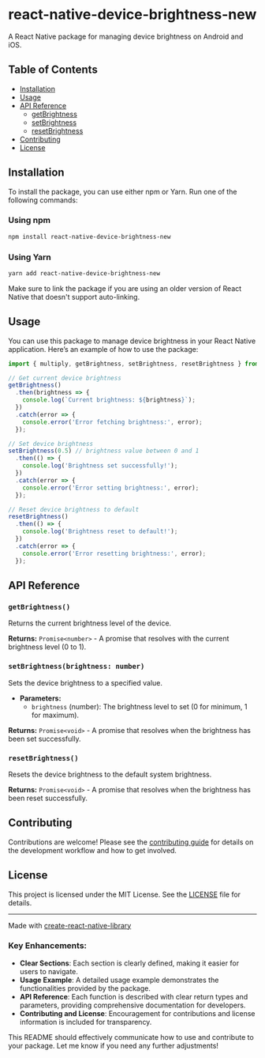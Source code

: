 # react-native-device-brightness-new

A React Native package for managing device brightness on Android and iOS.

## Table of Contents

- [Installation](#installation)
- [Usage](#usage)
- [API Reference](#api-reference)
  - [getBrightness](#getbrightness)
  - [setBrightness](#setbrightness)
  - [resetBrightness](#resetbrightness)
- [Contributing](#contributing)
- [License](#license)

## Installation

To install the package, you can use either npm or Yarn. Run one of the following commands:

### Using npm

```sh
npm install react-native-device-brightness-new
```

### Using Yarn

```sh
yarn add react-native-device-brightness-new
```

Make sure to link the package if you are using an older version of React Native that doesn't support auto-linking.

## Usage

You can use this package to manage device brightness in your React Native application. Here’s an example of how to use the package:

```js
import { multiply, getBrightness, setBrightness, resetBrightness } from 'react-native-device-brightness-new';

// Get current device brightness
getBrightness()
  .then(brightness => {
    console.log(`Current brightness: ${brightness}`);
  })
  .catch(error => {
    console.error('Error fetching brightness:', error);
  });

// Set device brightness
setBrightness(0.5) // brightness value between 0 and 1
  .then(() => {
    console.log('Brightness set successfully!');
  })
  .catch(error => {
    console.error('Error setting brightness:', error);
  });

// Reset device brightness to default
resetBrightness()
  .then(() => {
    console.log('Brightness reset to default!');
  })
  .catch(error => {
    console.error('Error resetting brightness:', error);
  });
```

## API Reference

### `getBrightness()`

Returns the current brightness level of the device.

**Returns:** `Promise<number>` - A promise that resolves with the current brightness level (0 to 1).

### `setBrightness(brightness: number)`

Sets the device brightness to a specified value.

- **Parameters:**
  - `brightness` (number): The brightness level to set (0 for minimum, 1 for maximum).

**Returns:** `Promise<void>` - A promise that resolves when the brightness has been set successfully.

### `resetBrightness()`

Resets the device brightness to the default system brightness.

**Returns:** `Promise<void>` - A promise that resolves when the brightness has been reset successfully.

## Contributing

Contributions are welcome! Please see the [contributing guide](CONTRIBUTING.md) for details on the development workflow and how to get involved.

## License

This project is licensed under the MIT License. See the [LICENSE](LICENSE) file for details.

---

Made with [create-react-native-library](https://github.com/callstack/react-native-builder-bob)


### Key Enhancements:
- **Clear Sections**: Each section is clearly defined, making it easier for users to navigate.
- **Usage Example**: A detailed usage example demonstrates the functionalities provided by the package.
- **API Reference**: Each function is described with clear return types and parameters, providing comprehensive documentation for developers.
- **Contributing and License**: Encouragement for contributions and license information is included for transparency.

This README should effectively communicate how to use and contribute to your package. Let me know if you need any further adjustments!
